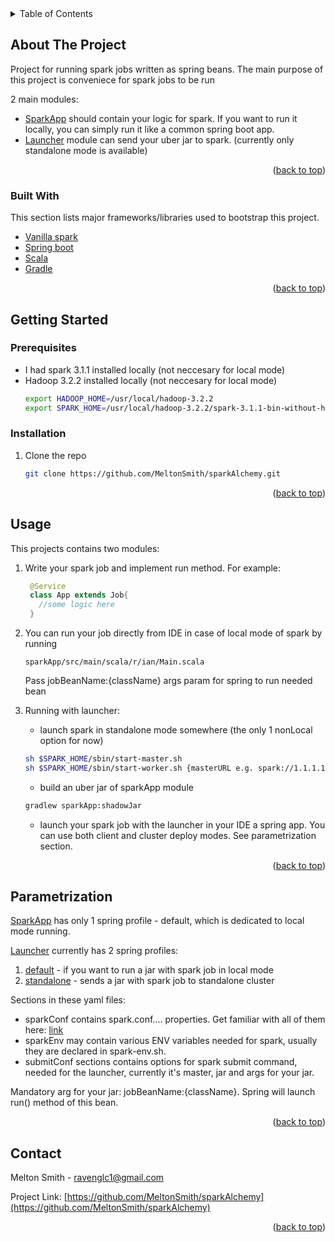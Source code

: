 


<!-- TABLE OF CONTENTS -->
<details>
  <summary>Table of Contents</summary>
  <ol>
    <li>
      <a href="#about-the-project">About The Project</a>
      <ul>
        <li><a href="#built-with">Built With</a></li>
      </ul>
    </li>
    <li>
      <a href="#getting-started">Getting Started</a>
      <ul>
        <li><a href="#prerequisites">Prerequisites</a></li>
        <li><a href="#installation">Installation</a></li>
      </ul>
    </li>
    <li><a href="#parametrization">Parametrization</a></li>
    <li><a href="#usage">Usage</a></li>
    <li><a href="#contact">Contact</a></li>
  </ol>
</details>



<!-- ABOUT THE PROJECT -->
## About The Project

Project for running spark jobs written as spring beans. The main purpose of this project is conveniece for spark jobs to be run


2 main modules:
* [SparkApp](sparkApp) should contain your logic for spark. If you want to run it locally, you can simply run it like a common spring boot app.
* [Launcher](launcher) module can send your uber jar to spark. (currently only standalone mode is available)


<p align="right">(<a href="#top">back to top</a>)</p>


### Built With

This section lists major frameworks/libraries used to bootstrap this project.

* [Vanilla spark](https://spark.apache.org/)
* [Spring boot](https://spring.io/projects/spring-boot)
* [Scala](https://docs.scala-lang.org/)
* [Gradle](https://gradle.org/)

<p align="right">(<a href="#top">back to top</a>)</p>


<!-- GETTING STARTED -->
## Getting Started

### Prerequisites


* I had spark 3.1.1 installed locally (not neccesary for local mode)
* Hadoop 3.2.2 installed locally (not neccesary for local mode)
  ```sh
  export HADOOP_HOME=/usr/local/hadoop-3.2.2
  export SPARK_HOME=/usr/local/hadoop-3.2.2/spark-3.1.1-bin-without-hadoop
  ```

### Installation


1. Clone the repo
   ```sh
   git clone https://github.com/MeltonSmith/sparkAlchemy.git
   ```

<p align="right">(<a href="#top">back to top</a>)</p>


<!-- USAGE EXAMPLES -->
## Usage

This projects contains two modules: 


1. Write your spark job and implement run method. For example:
   ```java
    @Service
    class App extends Job{
      //some logic here
    }
   ```
2. You can run your job directly from IDE in case of local mode of spark by running 
   ```
   sparkApp/src/main/scala/r/ian/Main.scala
   ```   
   Pass jobBeanName:{className} args param for spring to run needed bean

3. Running with launcher:
   * launch spark in standalone mode somewhere (the only 1 nonLocal option for now)
   ```sh
   sh $SPARK_HOME/sbin/start-master.sh
   sh $SPARK_HOME/sbin/start-worker.sh {masterURL e.g. spark://1.1.1.1:7077}
   ```  
   * build an uber jar of sparkApp module    
    ```sh
   gradlew sparkApp:shadowJar
   ```  

   * launch your spark job with the launcher in your IDE a spring app. You can use both client and cluster deploy modes. See parametrization section.
 

<p align="right">(<a href="#top">back to top</a>)</p>



<!-- Parametrization -->
## Parametrization

[SparkApp](sparkApp) has only 1 spring profile - default, which is dedicated to local mode running.

[Launcher](launcher) currently has 2 spring profiles:
1) [default](launcher/src/main/resources/application-default.yaml) - if you want to run a jar with spark job in local mode
2) [standalone](launcher/src/main/resources/application-standalone.yaml) - sends a jar with spark job to standalone cluster

Sections in these yaml files:
* sparkConf contains spark.conf.... properties. Get familiar with all of them here: [link](https://spark.apache.org/docs/latest/configuration.html)
* sparkEnv may contain various ENV variables needed for spark, usually they are declared in spark-env.sh.
* submitConf sections contains options for spark submit command, needed for the launcher, currently it's master, jar and args for your jar.

Mandatory arg for your jar: jobBeanName:{className}. Spring will launch run() method of this bean.
<p align="right">(<a href="#top">back to top</a>)</p>


<!-- CONTACT -->
## Contact

Melton Smith - ravenglc1@gmail.com

Project Link: [https://github.com/MeltonSmith/sparkAlchemy](https://github.com/MeltonSmith/sparkAlchemy)

<p align="right">(<a href="#top">back to top</a>)</p>




